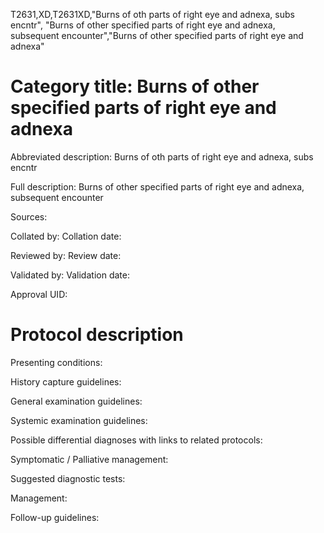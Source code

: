T2631,XD,T2631XD,"Burns of oth parts of right eye and adnexa, subs encntr", "Burns of other specified parts of right eye and adnexa, subsequent encounter","Burns of other specified parts of right eye and adnexa"
# Category title: Burns of other specified parts of right eye and adnexa

Abbreviated description: Burns of oth parts of right eye and adnexa, subs encntr

Full description: Burns of other specified parts of right eye and adnexa, subsequent encounter

Sources:

Collated by:
Collation date:

Reviewed by:
Review date:

Validated by:
Validation date:

Approval UID:

# Protocol description

Presenting conditions:

History capture guidelines:

General examination guidelines:

Systemic examination guidelines:

Possible differential diagnoses with links to related protocols:

Symptomatic / Palliative management:

Suggested diagnostic tests:

Management:

Follow-up guidelines:
